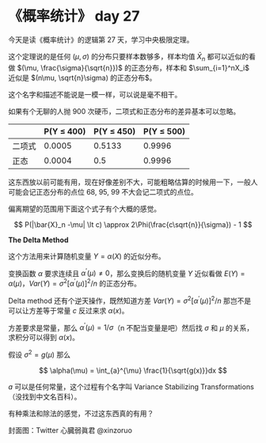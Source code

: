 # 《概率统计》 day 27

今天是读《概率统计》的逻辑第 27 天，学习中央极限定理。

这个定理说的是任何 $(\mu, \sigma)$ 的分布只要样本数够多，样本均值 $\bar{X}_n$ 都可以近似的看做 $(\mu, \frac{\sigma}{\sqrt{n}})$ 的正态分布，样本和 $\sum_{i=1}^nX_i$ 近似是 $(n\mu, \sqrt{n}\sigma) 的正态分布$。

这个名字和描述不能说是一模一样，可以说是毫不相干。

如果有个无聊的人抛 900 次硬币，二项式和正态分布的差异基本可以忽略。

||P(Y ≤ 400)|P(Y ≤ 450)|P(Y ≤ 500)|
|--|--|--|--|
|二项式|0.0005|0.5133|0.9996|
|正态|0.0004|0.5|0.9996|

这东西放以前可能有用，现在好像差别不大，可能粗略估算的时候用一下，一般人可能会记正态分布的点位 68, 95, 99 不大会记二项式的点位。

偏离期望的范围用下面这个式子有个大概的感觉。

$$
P(|\bar{X}_n -\mu| \lt c) \approx 2\Phi(\frac{c\sqrt{n}}{\sigma}) - 1
$$

**The Delta Method**

这个方法用来计算随机变量 $Y=\alpha(X)$ 的近似分布。

变换函数 $\alpha$ 要求连续且 $\alpha^{'}(\mu) \ne 0$，那么变换后的随机变量 $Y$ 近似看做 $E(Y) = \alpha(\mu)$，$Var(Y) = \sigma^2[\alpha^{'}(\mu)]^2/n$ 的正态分布。

Delta method 还有个逆天操作，既然知道方差 $Var(Y) = \sigma^2[\alpha^{'}(\mu)]^2/n$ 那岂不是可以让方差等于常量 $c$ 反过来求 $\alpha(x)$。

方差要求是常量，那么 $\alpha^{'}(\mu) = 1/\sigma$（n 不配当变量是吧）然后找 $\sigma$ 和 $\mu$ 的关系，求积分可以得到 $\alpha(x)$。

假设 $\sigma^2 = g(\mu)$ 那么

$$
\alpha(\mu) = \int_{a}^{\mu} \frac{1}{\sqrt{g(x)}}dx
$$

$a$ 可以是任何常量，这个过程有个名字叫 Variance Stabilizing Transformations（没找到中文名百科）。

有种乘法和除法的感觉，不过这东西真的有用？

封面图：Twitter 心臓弱眞君 @xinzoruo